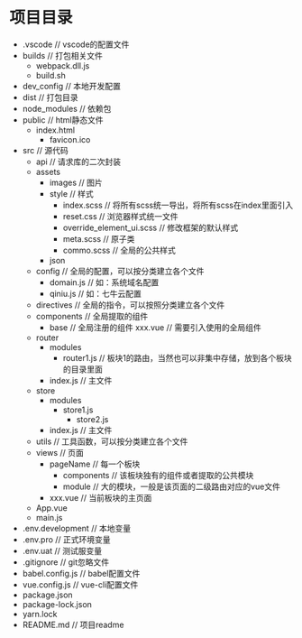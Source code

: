 # 项目目录

- .vscode  // vscode的配置文件
- builds  // 打包相关文件
	- webpack.dll.js
	- build.sh
- dev_config  // 本地开发配置
- dist  // 打包目录
- node_modules  // 依赖包
- public  // html静态文件
  - index.html
	- favicon.ico
- src  // 源代码
	- api  // 请求库的二次封装
	- assets
		- images  // 图片
		- style  // 样式
			- index.scss  // 将所有scss统一导出，将所有scss在index里面引入
			- reset.css  // 浏览器样式统一文件
			- override_element_ui.scss  // 修改框架的默认样式
			- meta.scss  // 原子类
			- commo.scss  // 全局的公共样式
		- json
	- config  // 全局的配置，可以按分类建立各个文件
		- domain.js  // 如：系统域名配置
		- qiniu.js  // 如：七牛云配置
	- directives  // 全局的指令，可以按照分类建立各个文件
	- components  // 全局提取的组件
		- base  // 全局注册的组件
		xxx.vue  // 需要引入使用的全局组件
	- router
		- modules
			- router1.js  // 板块1的路由，当然也可以非集中存储，放到各个板块的目录里面
		- index.js  // 主文件
	- store
		- modules
		  - store1.js
			- store2.js
		- index.js  // 主文件
	- utils  // 工具函数，可以按分类建立各个文件
	- views  // 页面
		- pageName  // 每一个板块
			- components  // 该板块独有的组件或者提取的公共模块
			- module  // 大的模块，一般是该页面的二级路由对应的vue文件
		- xxx.vue  // 当前板块的主页面
	- App.vue
	- main.js
- .env.development  // 本地变量
- .env.pro  // 正式环境变量
- .env.uat  // 测试服变量
- .gitignore  // git忽略文件
- babel.config.js  // babel配置文件
- vue.config.js  // vue-cli配置文件
- package.json
- package-lock.json
- yarn.lock
- README.md  // 项目readme